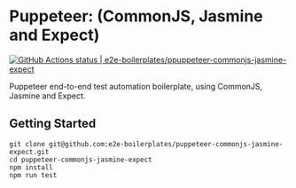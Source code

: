 # Puppeteer: (CommonJS, Jasmine and Expect)

[![GitHub Actions status | e2e-boilerplates/ppuppeteer-commonjs-jasmine-expect](https://github.com/e2e-boilerplates/puppeteer-commonjs-jasmine-expect/workflows/puppeteer-commonjs-jasmine-expect/badge.svg)](https://github.com/e2e-boilerplates/puppeteer-commonjs-jasmine-expect/actions?workflow=puppeteer-commonjs-jasmine-expect)

Puppeteer end-to-end test automation boilerplate, using CommonJS, Jasmine and Expect.

## Getting Started

    git clone git@github.com:e2e-boilerplates/puppeteer-commonjs-jasmine-expect.git
    cd puppeteer-commonjs-jasmine-expect
    npm install
    npm run test
